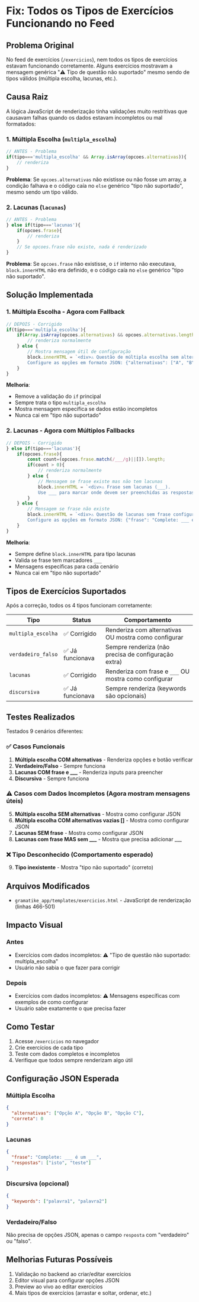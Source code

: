 # Fix: Todos os Tipos de Exercícios Funcionando no Feed

## Problema Original

No feed de exercícios (`/exercicios`), nem todos os tipos de exercícios estavam funcionando corretamente. Alguns exercícios mostravam a mensagem genérica "⚠️ Tipo de questão não suportado" mesmo sendo de tipos válidos (múltipla escolha, lacunas, etc.).

## Causa Raiz

A lógica JavaScript de renderização tinha validações muito restritivas que causavam falhas quando os dados estavam incompletos ou mal formatados:

### 1. Múltipla Escolha (`multipla_escolha`)
```javascript
// ANTES - Problema
if(tipo==='multipla_escolha' && Array.isArray(opcoes.alternativas)){
    // renderiza
}
```

**Problema**: Se `opcoes.alternativas` não existisse ou não fosse um array, a condição falhava e o código caía no `else` genérico "tipo não suportado", mesmo sendo um tipo válido.

### 2. Lacunas (`lacunas`)
```javascript
// ANTES - Problema
} else if(tipo==='lacunas'){
    if(opcoes.frase){
        // renderiza
    }
    // Se opcoes.frase não existe, nada é renderizado
}
```

**Problema**: Se `opcoes.frase` não existisse, o `if` interno não executava, `block.innerHTML` não era definido, e o código caía no `else` genérico "tipo não suportado".

## Solução Implementada

### 1. Múltipla Escolha - Agora com Fallback
```javascript
// DEPOIS - Corrigido
if(tipo==='multipla_escolha'){
    if(Array.isArray(opcoes.alternativas) && opcoes.alternativas.length > 0){
        // renderiza normalmente
    } else {
        // Mostra mensagem útil de configuração
        block.innerHTML = `<div>⚠️ Questão de múltipla escolha sem alternativas configuradas. 
        Configure as opções em formato JSON: {"alternativas": ["A", "B", "C"], "correta": 0}</div>`;
    }
}
```

**Melhoria**: 
- Remove a validação do `if` principal
- Sempre trata o tipo `multipla_escolha`
- Mostra mensagem específica se dados estão incompletos
- Nunca cai em "tipo não suportado"

### 2. Lacunas - Agora com Múltiplos Fallbacks
```javascript
// DEPOIS - Corrigido
} else if(tipo==='lacunas'){
    if(opcoes.frase){
        const count=(opcoes.frase.match(/___/g)||[]).length;
        if(count > 0){
            // renderiza normalmente
        } else {
            // Mensagem se frase existe mas não tem lacunas
            block.innerHTML = `<div>⚠️ Frase sem lacunas (___). 
            Use ___ para marcar onde devem ser preenchidas as respostas.</div>`;
        }
    } else {
        // Mensagem se frase não existe
        block.innerHTML = `<div>⚠️ Questão de lacunas sem frase configurada. 
        Configure as opções em formato JSON: {"frase": "Complete: ___ é ___", "respostas": ["isto", "legal"]}</div>`;
    }
}
```

**Melhoria**:
- Sempre define `block.innerHTML` para tipo lacunas
- Valida se frase tem marcadores `___`
- Mensagens específicas para cada cenário
- Nunca cai em "tipo não suportado"

## Tipos de Exercícios Suportados

Após a correção, todos os 4 tipos funcionam corretamente:

| Tipo | Status | Comportamento |
|------|--------|---------------|
| `multipla_escolha` | ✅ Corrigido | Renderiza com alternativas OU mostra como configurar |
| `verdadeiro_falso` | ✅ Já funcionava | Sempre renderiza (não precisa de configuração extra) |
| `lacunas` | ✅ Corrigido | Renderiza com frase e `___` OU mostra como configurar |
| `discursiva` | ✅ Já funcionava | Sempre renderiza (keywords são opcionais) |

## Testes Realizados

Testados 9 cenários diferentes:

### ✅ Casos Funcionais
1. **Múltipla escolha COM alternativas** - Renderiza opções e botão verificar
2. **Verdadeiro/Falso** - Sempre funciona
3. **Lacunas COM frase e ___** - Renderiza inputs para preencher
4. **Discursiva** - Sempre funciona

### ⚠️ Casos com Dados Incompletos (Agora mostram mensagens úteis)
5. **Múltipla escolha SEM alternativas** - Mostra como configurar JSON
6. **Múltipla escolha COM alternativas vazias []** - Mostra como configurar JSON
7. **Lacunas SEM frase** - Mostra como configurar JSON
8. **Lacunas com frase MAS sem ___** - Mostra que precisa adicionar ___

### ❌ Tipo Desconhecido (Comportamento esperado)
9. **Tipo inexistente** - Mostra "tipo não suportado" (correto)

## Arquivos Modificados

- `gramatike_app/templates/exercicios.html` - JavaScript de renderização (linhas 466-501)

## Impacto Visual

### Antes
- Exercícios com dados incompletos: ⚠️ "Tipo de questão não suportado: multipla_escolha"
- Usuário não sabia o que fazer para corrigir

### Depois
- Exercícios com dados incompletos: ⚠️ Mensagens específicas com exemplos de como configurar
- Usuário sabe exatamente o que precisa fazer

## Como Testar

1. Acesse `/exercicios` no navegador
2. Crie exercícios de cada tipo
3. Teste com dados completos e incompletos
4. Verifique que todos sempre renderizam algo útil

## Configuração JSON Esperada

### Múltipla Escolha
```json
{
  "alternativas": ["Opção A", "Opção B", "Opção C"],
  "correta": 0
}
```

### Lacunas
```json
{
  "frase": "Complete: ___ é um ___",
  "respostas": ["isto", "teste"]
}
```

### Discursiva (opcional)
```json
{
  "keywords": ["palavra1", "palavra2"]
}
```

### Verdadeiro/Falso
Não precisa de opções JSON, apenas o campo `resposta` com "verdadeiro" ou "falso".

## Melhorias Futuras Possíveis

1. Validação no backend ao criar/editar exercícios
2. Editor visual para configurar opções JSON
3. Preview ao vivo ao editar exercícios
4. Mais tipos de exercícios (arrastar e soltar, ordenar, etc.)
